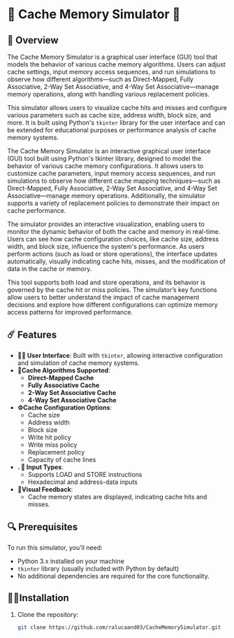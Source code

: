 # 🌟 Cache Memory Simulator 🌟

## 👀 Overview
The Cache Memory Simulator is a graphical user interface (GUI) tool that models the behavior of various cache memory algorithms. Users can adjust cache settings, input memory access sequences, and run simulations to observe how different algorithms—such as Direct-Mapped, Fully Associative, 2-Way Set Associative, and 4-Way Set Associative—manage memory operations, along with handling various replacement policies.

This simulator allows users to visualize cache hits and misses and configure various parameters such as cache size, address width, block size, and more. It is built using Python's `tkinter` library for the user interface and can be extended for educational purposes or performance analysis of cache memory systems.

The Cache Memory Simulator is an interactive graphical user interface (GUI) tool built using Python's tkinter library, designed to model the behavior of various cache memory configurations. It allows users to customize cache parameters, input memory access sequences, and run simulations to observe how different cache mapping techniques—such as Direct-Mapped, Fully Associative, 2-Way Set Associative, and 4-Way Set Associative—manage memory operations. Additionally, the simulator supports a variety of replacement policies to demonstrate their impact on cache performance.

The simulator provides an interactive visualization, enabling users to monitor the dynamic behavior of both the cache and memory in real-time. Users can see how cache configuration choices, like cache size, address width, and block size, influence the system's performance. As users perform actions (such as load or store operations), the interface updates automatically, visually indicating cache hits, misses, and the modification of data in the cache or memory.

This tool supports both load and store operations, and its behavior is governed by the cache hit or miss policies. The simulator’s key functions allow users to better understand the impact of cache management decisions and explore how different configurations can optimize memory access patterns for improved performance.

## ☄️ Features

- **🧑‍💻 User Interface**: Built with `tkinter`, allowing interactive configuration and simulation of cache memory systems.
- **💾Cache Algorithms Supported**:
  - **Direct-Mapped Cache**
  - **Fully Associative Cache**
  - **2-Way Set Associative Cache**
  - **4-Way Set Associative Cache**
- **⚙️Cache Configuration Options**:
  - Cache size
  - Address width
  - Block size
  - Write hit policy
  - Write miss policy
  - Replacement policy
  - Capacity of cache lines
- **.
🧠 Input Types**:
  - Supports LOAD and STORE instructions
  - Hexadecimal and address-data inputs
- **🎨Visual Feedback**:
  - Cache memory states are displayed, indicating cache hits and misses.

## 🔍 Prerequisites

To run this simulator, you'll need:

- Python 3.x installed on your machine
- `tkinter` library (usually included with Python by default)
- No additional dependencies are required for the core functionality.

## 💆‍♀️Installation

1. Clone the repository:
   ```bash
   git clone https://github.com/ralucaand03/CacheMemorySimulator.git
